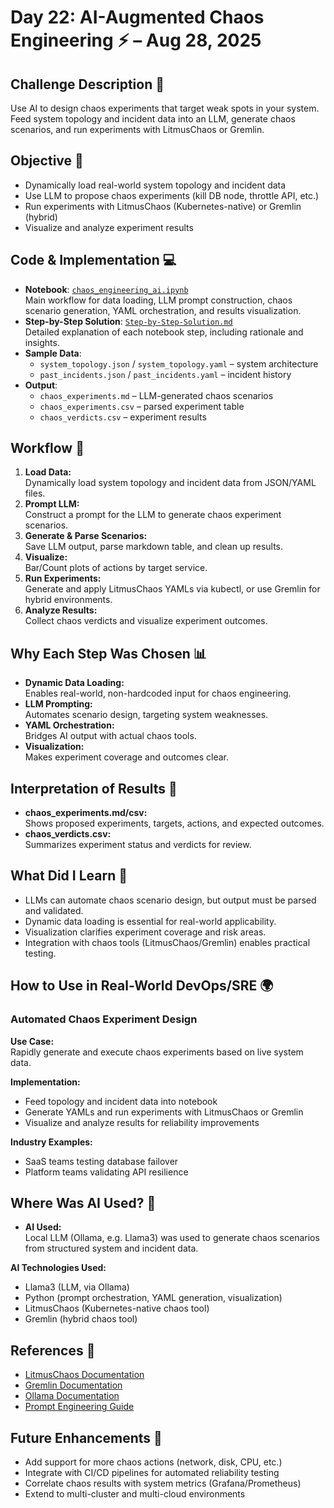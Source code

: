 # Day 22: AI-Augmented Chaos Engineering ⚡ – Aug 28, 2025

## Challenge Description 🎯
Use AI to design chaos experiments that target weak spots in your system. Feed system topology and incident data into an LLM, generate chaos scenarios, and run experiments with LitmusChaos or Gremlin.

## Objective 🚀
- Dynamically load real-world system topology and incident data
- Use LLM to propose chaos experiments (kill DB node, throttle API, etc.)
- Run experiments with LitmusChaos (Kubernetes-native) or Gremlin (hybrid)
- Visualize and analyze experiment results

## Code & Implementation 💻
- **Notebook**: [`chaos_engineering_ai.ipynb`](./chaos_engineering_ai.ipynb)  
  Main workflow for data loading, LLM prompt construction, chaos scenario generation, YAML orchestration, and results visualization.
- **Step-by-Step Solution**: [`Step-by-Step-Solution.md`](./Step-by-Step-Solution.md)  
  Detailed explanation of each notebook step, including rationale and insights.
- **Sample Data**:  
  - `system_topology.json` / `system_topology.yaml` – system architecture
  - `past_incidents.json` / `past_incidents.yaml` – incident history
- **Output**:  
  - `chaos_experiments.md` – LLM-generated chaos scenarios
  - `chaos_experiments.csv` – parsed experiment table
  - `chaos_verdicts.csv` – experiment results

## Workflow 🔄

1. **Load Data:**  
   Dynamically load system topology and incident data from JSON/YAML files.
2. **Prompt LLM:**  
   Construct a prompt for the LLM to generate chaos experiment scenarios.
3. **Generate & Parse Scenarios:**  
   Save LLM output, parse markdown table, and clean up results.
4. **Visualize:**  
   Bar/Count plots of actions by target service.
5. **Run Experiments:**  
   Generate and apply LitmusChaos YAMLs via kubectl, or use Gremlin for hybrid environments.
6. **Analyze Results:**  
   Collect chaos verdicts and visualize experiment outcomes.

## Why Each Step Was Chosen 📊
- **Dynamic Data Loading:**  
  Enables real-world, non-hardcoded input for chaos engineering.
- **LLM Prompting:**  
  Automates scenario design, targeting system weaknesses.
- **YAML Orchestration:**  
  Bridges AI output with actual chaos tools.
- **Visualization:**  
  Makes experiment coverage and outcomes clear.

## Interpretation of Results 🧠
- **chaos_experiments.md/csv:**  
  Shows proposed experiments, targets, actions, and expected outcomes.
- **chaos_verdicts.csv:**  
  Summarizes experiment status and verdicts for review.

## What Did I Learn 🧩
- LLMs can automate chaos scenario design, but output must be parsed and validated.
- Dynamic data loading is essential for real-world applicability.
- Visualization clarifies experiment coverage and risk areas.
- Integration with chaos tools (LitmusChaos/Gremlin) enables practical testing.

## How to Use in Real-World DevOps/SRE 🌍

### Automated Chaos Experiment Design
**Use Case:**  
Rapidly generate and execute chaos experiments based on live system data.

**Implementation:**  
- Feed topology and incident data into notebook
- Generate YAMLs and run experiments with LitmusChaos or Gremlin
- Visualize and analyze results for reliability improvements

**Industry Examples:**  
- SaaS teams testing database failover
- Platform teams validating API resilience

## Where Was AI Used? 🤖

- **AI Used:**  
  Local LLM (Ollama, e.g. Llama3) was used to generate chaos scenarios from structured system and incident data.

**AI Technologies Used:**  
- Llama3 (LLM, via Ollama)
- Python (prompt orchestration, YAML generation, visualization)
- LitmusChaos (Kubernetes-native chaos tool)
- Gremlin (hybrid chaos tool)

## References 📖
- [LitmusChaos Documentation](https://docs.litmuschaos.io/)
- [Gremlin Documentation](https://www.gremlin.com/docs/)
- [Ollama Documentation](https://ollama.com/docs)
- [Prompt Engineering Guide](https://www.promptingguide.ai/)

## Future Enhancements 🚀
- Add support for more chaos actions (network, disk, CPU, etc.)
- Integrate with CI/CD pipelines for automated reliability testing
- Correlate chaos results with system metrics (Grafana/Prometheus)
- Extend to multi-cluster and multi-cloud environments
